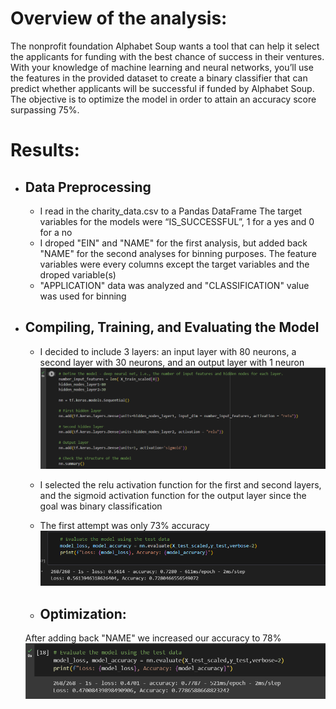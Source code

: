 # Overview of the analysis:
The nonprofit foundation Alphabet Soup wants a tool that can help it select the applicants for funding with the best chance of success in their ventures. With your knowledge of machine learning and neural networks, you’ll use the features in the provided dataset to create a binary classifier that can predict whether applicants will be successful if funded by Alphabet Soup.
The objective is to optimize the model in order to attain an accuracy score surpassing 75%.


# Results:
- ## Data Preprocessing
    - I read in the charity_data.csv to a Pandas DataFrame
        The target variables for the models were  “IS_SUCCESSFUL”, 1 for a yes and 0 for a no
    - I droped "EIN" and "NAME" for the first analysis, but added back "NAME" for the second analyses for binning purposes. The feature variables were every columns except the target variables and
        the droped variable(s)
    -  "APPLICATION" data was analyzed and "CLASSIFICATION" value was used for binning   
    


- ## Compiling, Training, and Evaluating the Model
    - I decided to include 3 layers: an input layer with 80 neurons, a second layer with 30 neurons, and an output layer with 1 neuron
    ![Alt text](https://github.com/sanjchip/deep-learning-challenge/blob/main/Resources/define%20the%20model.png?raw=true)

    - I selected the relu activation function for the first and second layers, and the sigmoid activation function for the output layer since the goal was binary classification

    - The first attempt was only 73% accuracy 
    ![Alt text](https://github.com/sanjchip/deep-learning-challenge/blob/main/Resources/first%20attempt.png?raw=true)

    - ## Optimization:
    After adding back "NAME" we increased our accuracy to 78%
    ![Alt text](https://github.com/sanjchip/deep-learning-challenge/blob/main/Resources/second%20attempt.png?raw=true)
